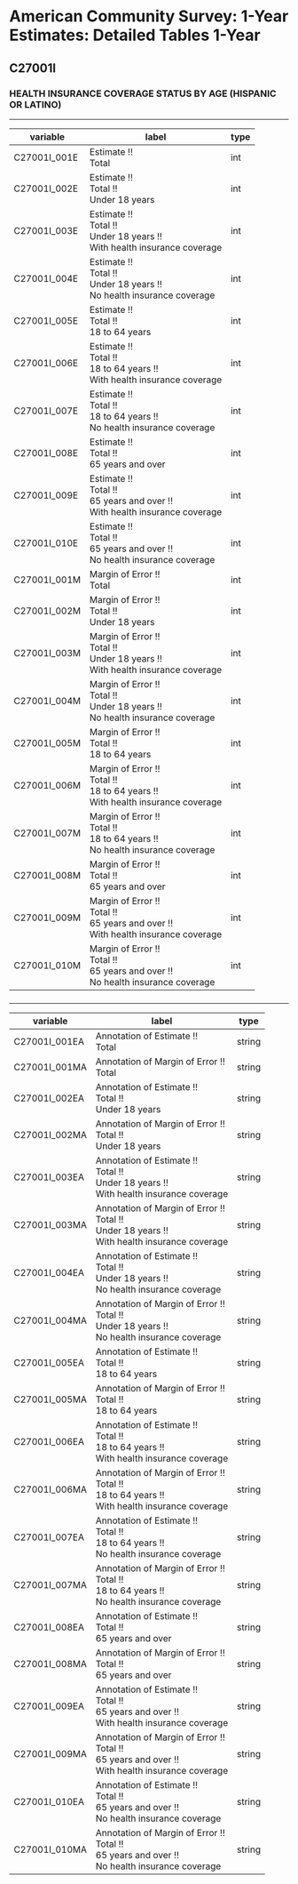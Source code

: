 # American Community Survey: 1-Year Estimates: Detailed Tables 1-Year

## C27001I

### HEALTH INSURANCE COVERAGE STATUS BY AGE (HISPANIC OR LATINO)

___

| variable | label | type |
| ----- | ----- | ----- |
| C27001I_001E | Estimate !!<br>Total | int |
| C27001I_002E | Estimate !!<br>Total !!<br>Under 18 years | int |
| C27001I_003E | Estimate !!<br>Total !!<br>Under 18 years !!<br>With health insurance coverage | int |
| C27001I_004E | Estimate !!<br>Total !!<br>Under 18 years !!<br>No health insurance coverage | int |
| C27001I_005E | Estimate !!<br>Total !!<br>18 to 64 years | int |
| C27001I_006E | Estimate !!<br>Total !!<br>18 to 64 years !!<br>With health insurance coverage | int |
| C27001I_007E | Estimate !!<br>Total !!<br>18 to 64 years !!<br>No health insurance coverage | int |
| C27001I_008E | Estimate !!<br>Total !!<br>65 years and over | int |
| C27001I_009E | Estimate !!<br>Total !!<br>65 years and over !!<br>With health insurance coverage | int |
| C27001I_010E | Estimate !!<br>Total !!<br>65 years and over !!<br>No health insurance coverage | int |
| C27001I_001M | Margin of Error !!<br>Total | int |
| C27001I_002M | Margin of Error !!<br>Total !!<br>Under 18 years | int |
| C27001I_003M | Margin of Error !!<br>Total !!<br>Under 18 years !!<br>With health insurance coverage | int |
| C27001I_004M | Margin of Error !!<br>Total !!<br>Under 18 years !!<br>No health insurance coverage | int |
| C27001I_005M | Margin of Error !!<br>Total !!<br>18 to 64 years | int |
| C27001I_006M | Margin of Error !!<br>Total !!<br>18 to 64 years !!<br>With health insurance coverage | int |
| C27001I_007M | Margin of Error !!<br>Total !!<br>18 to 64 years !!<br>No health insurance coverage | int |
| C27001I_008M | Margin of Error !!<br>Total !!<br>65 years and over | int |
| C27001I_009M | Margin of Error !!<br>Total !!<br>65 years and over !!<br>With health insurance coverage | int |
| C27001I_010M | Margin of Error !!<br>Total !!<br>65 years and over !!<br>No health insurance coverage | int |
### 

___

| variable | label | type |
| ----- | ----- | ----- |
| C27001I_001EA | Annotation of Estimate !!<br>Total | string |
| C27001I_001MA | Annotation of Margin of Error !!<br>Total | string |
| C27001I_002EA | Annotation of Estimate !!<br>Total !!<br>Under 18 years | string |
| C27001I_002MA | Annotation of Margin of Error !!<br>Total !!<br>Under 18 years | string |
| C27001I_003EA | Annotation of Estimate !!<br>Total !!<br>Under 18 years !!<br>With health insurance coverage | string |
| C27001I_003MA | Annotation of Margin of Error !!<br>Total !!<br>Under 18 years !!<br>With health insurance coverage | string |
| C27001I_004EA | Annotation of Estimate !!<br>Total !!<br>Under 18 years !!<br>No health insurance coverage | string |
| C27001I_004MA | Annotation of Margin of Error !!<br>Total !!<br>Under 18 years !!<br>No health insurance coverage | string |
| C27001I_005EA | Annotation of Estimate !!<br>Total !!<br>18 to 64 years | string |
| C27001I_005MA | Annotation of Margin of Error !!<br>Total !!<br>18 to 64 years | string |
| C27001I_006EA | Annotation of Estimate !!<br>Total !!<br>18 to 64 years !!<br>With health insurance coverage | string |
| C27001I_006MA | Annotation of Margin of Error !!<br>Total !!<br>18 to 64 years !!<br>With health insurance coverage | string |
| C27001I_007EA | Annotation of Estimate !!<br>Total !!<br>18 to 64 years !!<br>No health insurance coverage | string |
| C27001I_007MA | Annotation of Margin of Error !!<br>Total !!<br>18 to 64 years !!<br>No health insurance coverage | string |
| C27001I_008EA | Annotation of Estimate !!<br>Total !!<br>65 years and over | string |
| C27001I_008MA | Annotation of Margin of Error !!<br>Total !!<br>65 years and over | string |
| C27001I_009EA | Annotation of Estimate !!<br>Total !!<br>65 years and over !!<br>With health insurance coverage | string |
| C27001I_009MA | Annotation of Margin of Error !!<br>Total !!<br>65 years and over !!<br>With health insurance coverage | string |
| C27001I_010EA | Annotation of Estimate !!<br>Total !!<br>65 years and over !!<br>No health insurance coverage | string |
| C27001I_010MA | Annotation of Margin of Error !!<br>Total !!<br>65 years and over !!<br>No health insurance coverage | string |

